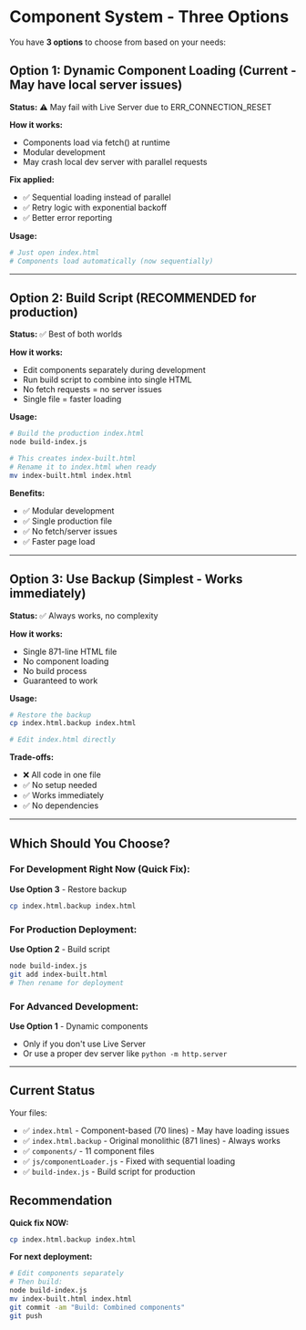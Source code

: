 # Component System - Three Options

You have **3 options** to choose from based on your needs:

## Option 1: Dynamic Component Loading (Current - May have local server issues)
**Status:** ⚠️ May fail with Live Server due to ERR_CONNECTION_RESET

**How it works:**
- Components load via fetch() at runtime
- Modular development
- May crash local dev server with parallel requests

**Fix applied:**
- ✅ Sequential loading instead of parallel
- ✅ Retry logic with exponential backoff
- ✅ Better error reporting

**Usage:**
```bash
# Just open index.html
# Components load automatically (now sequentially)
```

---

## Option 2: Build Script (RECOMMENDED for production)
**Status:** ✅ Best of both worlds

**How it works:**
- Edit components separately during development
- Run build script to combine into single HTML
- No fetch requests = no server issues
- Single file = faster loading

**Usage:**
```bash
# Build the production index.html
node build-index.js

# This creates index-built.html
# Rename it to index.html when ready
mv index-built.html index.html
```

**Benefits:**
- ✅ Modular development
- ✅ Single production file
- ✅ No fetch/server issues
- ✅ Faster page load

---

## Option 3: Use Backup (Simplest - Works immediately)
**Status:** ✅ Always works, no complexity

**How it works:**
- Single 871-line HTML file
- No component loading
- No build process
- Guaranteed to work

**Usage:**
```bash
# Restore the backup
cp index.html.backup index.html

# Edit index.html directly
```

**Trade-offs:**
- ❌ All code in one file
- ✅ No setup needed
- ✅ Works immediately
- ✅ No dependencies

---

## Which Should You Choose?

### For Development Right Now (Quick Fix):
**Use Option 3** - Restore backup
```bash
cp index.html.backup index.html
```

### For Production Deployment:
**Use Option 2** - Build script
```bash
node build-index.js
git add index-built.html
# Then rename for deployment
```

### For Advanced Development:
**Use Option 1** - Dynamic components
- Only if you don't use Live Server
- Or use a proper dev server like `python -m http.server`

---

## Current Status

Your files:
- ✅ `index.html` - Component-based (70 lines) - May have loading issues
- ✅ `index.html.backup` - Original monolithic (871 lines) - Always works
- ✅ `components/` - 11 component files
- ✅ `js/componentLoader.js` - Fixed with sequential loading
- ✅ `build-index.js` - Build script for production

## Recommendation

**Quick fix NOW:**
```bash
cp index.html.backup index.html
```

**For next deployment:**
```bash
# Edit components separately
# Then build:
node build-index.js
mv index-built.html index.html
git commit -am "Build: Combined components"
git push
```
